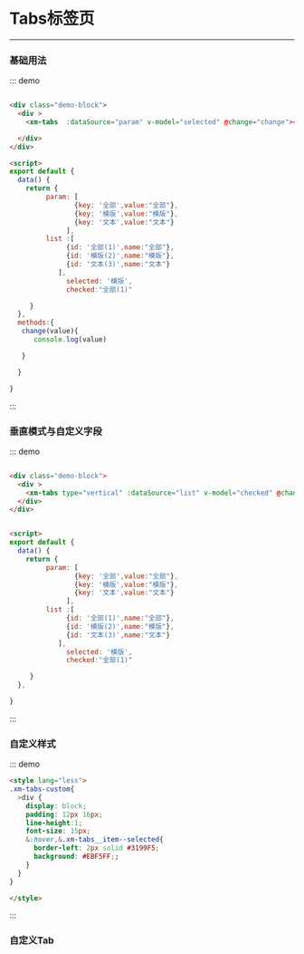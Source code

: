 # Tabs标签页
----
### 基础用法
<div class="demo-block">
  <div >
    <xm-tabs  :dataSource="param" v-model="selected" @change="change"></xm-tabs>

  </div>
</div>

<script>
export default {
  data() {
    return {
         param: [
                {key: '全部',value:"全部"},
                {key: '模版',value:"模版"},
                {key: '文本',value:"文本"}
              ],
         list :[
              {id: '全部(1)',name:"全部"},
              {id: '模版(2)',name:"模版"},
              {id: '文本(3)',name:"文本"}
            ],
              selected: '模版',
              checked:"全部(1)"

     }
  },
  methods:{
   change(value){
      console.log(value)

   }

  }

}

</script>

::: demo
```html

<div class="demo-block">
  <div >
    <xm-tabs  :dataSource="param" v-model="selected" @change="change"></xm-tabs>

  </div>
</div>

<script>
export default {
  data() {
    return {
         param: [
                {key: '全部',value:"全部"},
                {key: '模版',value:"模版"},
                {key: '文本',value:"文本"}
              ],
         list :[
              {id: '全部(1)',name:"全部"},
              {id: '模版(2)',name:"模版"},
              {id: '文本(3)',name:"文本"}
            ],
              selected: '模版',
              checked:"全部(1)"

     }
  },
  methods:{
   change(value){
      console.log(value)

   }

  }

}

```
:::



### 垂直模式与自定义字段

<div class="demo-block">
  <div >
    <xm-tabs type="vertical" :dataSource="list" v-model="checked" @change="change" keyName="id" titleName="name"></xm-tabs>
  </div>
</div>


::: demo
```html

<div class="demo-block">
  <div >
    <xm-tabs type="vertical" :dataSource="list" v-model="checked" @change="change" keyName="id" titleName="name"></xm-tabs>
  </div>
</div>


<script>
export default {
  data() {
    return {
         param: [
                {key: '全部',value:"全部"},
                {key: '模版',value:"模版"},
                {key: '文本',value:"文本"}
              ],
         list :[
              {id: '全部(1)',name:"全部"},
              {id: '模版(2)',name:"模版"},
              {id: '文本(3)',name:"文本"}
            ],
              selected: '模版',
              checked:"全部(1)"

     }
  },

}

```
:::



### 自定义样式

<div class="demo-block">
  <div >
    <xm-tabs type="vertical"  :dataSource="param" v-model="selected" @change="change" className="xm-tabs-custom"  ></xm-tabs>

  </div>
</div>

::: demo
```html
<style lang="less">
.xm-tabs-custom{
  >div {
    display: block;
    padding: 12px 16px;
    line-height:1;
    font-size: 15px;
    &:hover,&.xm-tabs__item--selected{
      border-left: 2px solid #3199F5;
      background: #EBF5FF;;
    }
  }
}

</style>

```
:::



### 自定义Tab


<div class="demo-block">
  <div >
    <xm-tabs type="vertical"  :dataSource="param" v-model="selected" @change="change" className="xm-tabs-custom"  >
      <template slot-scope="{tab}" slot="item">
       <xm-limit  v-model="tab.value" limit="20" :placeholder="tab.value">

       </xm-limit>
     </template>
    </xm-tabs>

  </div>
</div>

::: demo
```html

<div class="demo-block">
  <div >
    <xm-tabs type="vertical"  :dataSource="param" v-model="selected" @change="change" className="xm-tabs-custom"  >
      <template slot-scope="{tab}" slot="item">
       <xm-limit  v-model="tab.value" limit="20" :placeholder="tab.value">

       </xm-limit>
     </template>
    </xm-tabs>

  </div>
</div>

```
:::


## API

| 参数      | 说明          | 类型      | 可选值                           | 默认值  |
|---------- |-------------- |---------- |--------------------------------  |-------- |
| dataSource | 选择的数据	 | Array| -| - |
| keyName| 自定义数据的key字段名 | String | - | key |
| titleName | 自定义数据的title字段名	 | String | — | value |
| value v-model | 选中的值	 | Object String | — | - |
| className | 自定义样式	 |  String | — | - |
| type | tabs水平或者是垂直方向	 |  String | default,vertical | default|

## Tabs 事件

| 事件名称      | 说明          | 返回值  |
|---------- |-------------- |---------- |
| change | 切换Tab触发的事件 | object |
|click   | 点击Tab触发的事件| object |
|slot插槽 | - | - |
